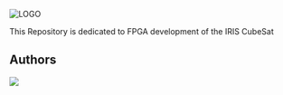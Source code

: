 ![LOGO](https://github.com/yaxsomo/IRIS_CubeSat/assets/53181075/b02d189d-f944-419d-a736-2d1b62094219)

This Repository is dedicated to FPGA development of the IRIS CubeSat

## Authors

<a href="https://github.com/yaxsomo/IRIS_CubeSat/graphs/contributors">
  <img src="https://contrib.rocks/image?repo=yaxsomo/IRIS_CubeSat" />
</a>